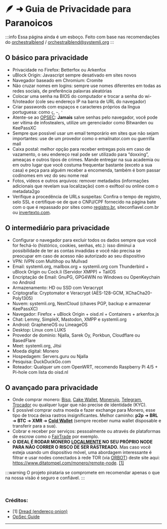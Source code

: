 # 🪶 ➜ Guia de Privacidade para Paranoicos

:::info Essa página ainda é um esboço. Feito com base nas recomendações do [orchestralblend](https://github.com/orchestralblend) / [orchestralblend@systemli.org](mailto:orchestralblend@systemli.org)
:::

## O básico para privacidade

- Privacidade no Firefox: Betterfox ou Arkenfox
- uBlock Origin: Javascript sempre desativado em sites novos
- Navegador baseado em Chromium: Cromite
- Não cruzar nomes em logins: sempre use nomes diferentes em todas as redes sociais, de preferência palavras aleatórias
- Colocar uma senha na BIOS do computador e trocar a senha do wi-fi/roteador (cole seu endereço IP na barra de URL do navegador)
- Criar passwords com espaços e caracteres próprios da língua portuguesa: como `ç`, `~`, `'`
- Atente-se ao [OPSEC](https://pt.m.wikipedia.org/wiki/OPSEC): **Jamais** salve senhas pelo navegador, você pode ser vítima de infostealers, utilize um gerenciador como Bitwarden ou KeePassXC
- Sempre que possìvel usar um email temporário em sites que não sejam importantes: use de um provedor como o emailnator.com ou guerrilla mail
- Caixa postal: melhor opção para receber entregas pois em caso de vazamento, o seu endereço real pode ser utilizado para “doxxing”, ameaças e outros tipos de crimes. Mande entregar na sua academia ou em outro lugar que você costuma frequentar bastante (exceto a sua casa) e peça para alguém receber a encomenda, também é bom passar codinomes em vez do seu nome real
-  Fotos, vídeos e outros arquivos: remover metadados (informações adicionais que revelam sua localização) com o exiftool ou online com o metadata2go
- Verifique a procedência de URLs suspeitas: Confira o tempo de registro, selo SSL e certifique-se de que o CNPJ/CPF fornecido na página bate com o que é repassado por sites como [registro.br](https://registro.br/tecnologia/ferramentas/), siteconfiavel.com.br ou [invertexto.com](https://www.invertexto.com/whois).

## O intermediário para privacidade

- Configurar o navegador para excluir todos os dados sempre que você for fechá-lo (histórico, cookies, senhas, etc.): isso diminui a possibilidade de ter as contas invadidas e você não precisa se preocupar em caso de acesso não autorizado ao seu dispositivo
- VPN: IVPN com Multihop ou Mullvad
- Email: systemli.org, mailbox.org + systemli.org com Thunderbird + uBlock Origin ou Cock.li (Servidor XMPP) + TailOS
- Encriptação de Email: GnuPG, GPG4WIN no Windows ou OpenKeychain no Android
- Armazenamento: HD ou SSD com Veracrypt
- Criptografia: Cryptomator e Veracrypt (AES-128-GCM, XChaCha20-Poly1305)
- Nuvem: systemli.org, NextCloud (chaves PGP, backup e armazenar KeePassXC)
- Navegador: Firefox + uBlock Origin + oisd.nl + Containers + arkenfox.js
- Chat: Lemmy, SimpleX, Mastodon, XMPP e systemli.org
- Android: GrapheneOS ou LineageOS
- Desktop: Linux com LUKS
- Provedor de dominio: Njalla, Sarek Oy, Porkbun, Cloudflare ou BasedFlare
- Meet: systemli.org, Jitsi
- Moeda digital: Monero 
- Hospedagem: Servers.guru ou Njalla
- Pesquisa: DuckDuckGo.com
- Roteador: Qualquer um com OpenWRT, recomendo Raspberry Pi 4/5 + Pi-hole com lista do oisd.nl

## O avançado para privacidade

- Onde comprar monero: [Bisq](https://github.com/bisq-network/bisq), [Cake Wallet](https://github.com/cake-tech/cake_wallet/), [Monerujo](https://github.com/m2049r/xmrwallet/), [Telegram](https://t.me/MoneroPagamentosBot?start=ref_e5874ba0587c9630), [Trocador](https://trocador.app/pt/) ou qualquer lugar que não precise de identidade (KYC).
- É possível comprar outra moeda e fazer exchange para Monero, esse tipo de troca deixa rastros insignificantes. 
Melhor caminho: **p2p** ➜ **BRL** ➜ **BTC** ➜ **XMR** ➜ [**Cold Wallet**](https://www.getmonero.org/pt-br/downloads/index.html) (sempre receber numa wallet disposable e transferir para a sua).
- Cobrar e receber por serviços: pessoalmente ou através de plataformas de escrow como o [FairTrade](http://fairfffoxrgxgi6tkcaxhxre2hpwiuf6autt75ianjkvmcn65dxxydad.onion/escrow) por exemplo.
- **O IDEAL É RODAR MONERO [LOCALMENTE](https://sethforprivacy.com/guides/run-a-monero-node/) NO SEU PRÓPRIO NODE PARA NÃO CORRER O RISCO DE SER RASTREADO.**
Mas caso você esteja usando um dispositivo móvel, uma abordagem interessante é filtrar e usar nodes conectados à rede TOR (via [ORBOT](https://github.com/guardianproject/orbot-android)) deste site aqui: https://www.ditatompel.com/monero/remote-node. [[1]](https://pirataria.link/guias/quero-privacidade#creditos)


:::warning O projeto pirataria se compromete em recomendar apenas o que na nossa visão é seguro e confiável.
:::

‎ 
‎ 
### Créditos:
- [1] [Dread (endereço onion)](https://dreadytofatroptsdj6io7l3xptbet6onoyno2yv7jicoxknyazubrad.onion/d/Monero/wiki?id=0d4cc7df)
- [OpSec Guide](https://raw.githubusercontent.com/whos-zycher/opsec-guide/refs/heads/main/guide.md)
‎ 
---
